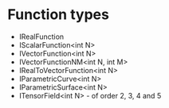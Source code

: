 # Function types

- IRealFunction
- IScalarFunction\<int N>
- IVectorFunction\<int N>
- IVectorFunctionNM\<int N, int M>
- IRealToVectorFunction\<int N>
- IParametricCurve\<int N>
- IParametricSurface\<int N>
- ITensorField\<int N> - of order 2, 3, 4 and 5
